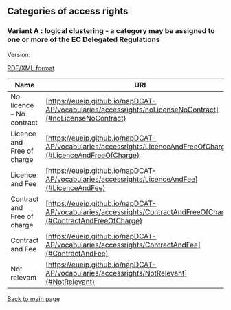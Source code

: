 ## Categories of access rights
### Variant A : logical clustering - a category may be assigned to one or more of the EC Delegated Regulations

Version:

[RDF/XML format](www.google.com)

Name | URI
---- | ---
<a name="noLicenseNoContract"></a> No licence – No contract | [https://eueip.github.io/napDCAT-AP/vocabularies/accessrights/noLicenseNoContract](#noLicenseNoContract)
<a name="LicenceAndFreeOfCharge"></a>Licence and Free of charge | [https://eueip.github.io/napDCAT-AP/vocabularies/accessrights/LicenceAndFreeOfCharge](#LicenceAndFreeOfCharge)
<a name="LicenceAndFee"></a>Licence and Fee | [https://eueip.github.io/napDCAT-AP/vocabularies/accessrights/LicenceAndFee](#LicenceAndFee)
<a name="ContractAndFreeOfCharge"></a>Contract and Free of charge | [https://eueip.github.io/napDCAT-AP/vocabularies/accessrights/ContractAndFreeOfCharge](#ContractAndFreeOfCharge)
<a name="ContractAndFee"></a>Contract and Fee | [https://eueip.github.io/napDCAT-AP/vocabularies/accessrights/ContractAndFee](#ContractAndFee)
<a name="NotRelevant"></a>Not relevant | [https://eueip.github.io/napDCAT-AP/vocabularies/accessrights/NotRelevant](#NotRelevant)

[Back to main page](https://eueip.github.io/napDCAT-AP/)
